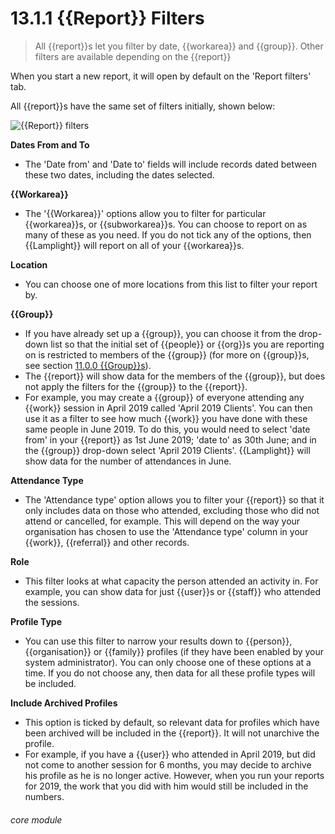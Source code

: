 # 13.1.1 {{Report}} Filters

> All {{report}}s let you filter by date, {{workarea}} and {{group}}. Other filters are available depending on the {{report}}

When you start a new report, it will open by default on the 'Report filters' tab.

All {{report}}s have the same set of filters initially, shown below:

![{{Report}} filters](13.1.1a.png)


**Dates From and To**
- The 'Date from' and 'Date to' fields will include records dated between these two dates, including the dates selected.

**{{Workarea}}**
- The '{{Workarea}}' options allow you to filter for particular {{workarea}}s, or {{subworkarea}}s. You can choose to report on as many of these as you need. If you do not tick any of the options, then {{Lamplight}} will report on all of your {{workarea}}s.

**Location**
- You can choose one of more locations from this list to filter your report by.  

**{{Group}}**
- If you have already set up a {{group}}, you can choose it from the drop-down list so that the initial set of {{people}} or {{org}}s you are reporting on is restricted to members of the {{group}} (for more on {{group}}s, see section [11.0.0  {{Group}}s](/help/index/p/11.0.0)). 
- The {{report}} will show data for the members of the {{group}}, but does not apply the filters for the {{group}} to the {{report}}.
- For example, you may create a {{group}} of everyone attending any {{work}} session in April 2019 called 'April 2019 Clients'. You can then use it as a filter to see how much {{work}} you have done with these same people in June 2019. To do this, you would need to select 'date from' in your {{report}} as 1st June 2019; 'date to' as 30th June; and in the {{group}} drop-down select 'April 2019 Clients'. {{Lamplight}} will show data for the number of attendances in June.

**Attendance Type**
- The 'Attendance type' option allows you to filter your {{report}} so that it only includes data on those who attended, excluding those who did not attend or cancelled, for example. This will depend on the way your organisation has chosen to use the 'Attendance type' column in your {{work}}, {{referral}} and other records.

**Role**
- This filter looks at what capacity the person attended an activity in. For example, you can show data for just {{user}}s or {{staff}} who attended the sessions.

**Profile Type**
- You can use this filter to narrow your results down to {{person}}, {{organisation}} or {{family}} profiles (if they have been enabled by your system administrator). You can only choose one of these options at a time. If you do not choose any, then data for all these profile types will be included.

**Include Archived Profiles**
- This option is ticked by default, so relevant data for profiles which have been archived will be included in the {{report}}. It will not unarchive the profile.
- For example, if you have a {{user}} who attended in April 2019, but did not come to another session for 6 months, you may decide to archive his profile as he is no longer active. However, when you run your reports for 2019, the work that you did with him would still be included in the numbers.


###### core module



